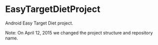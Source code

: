 EasyTargetDietProject
=====================

Android Easy Target Diet project.

Note: On April 12, 2015 we changed the project structure and repository name.
